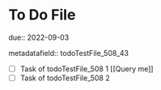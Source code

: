 # To Do File

due:: 2022-09-03

metadatafield:: todoTestFile_508\_43

- [ ] Task of todoTestFile_508 1 [[Query me]]
- [ ] Task of todoTestFile_508 2
